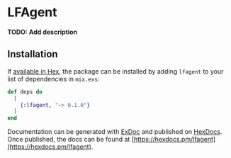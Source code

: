 # LFAgent

**TODO: Add description**

## Installation

If [available in Hex](https://hex.pm/docs/publish), the package can be installed
by adding `lfagent` to your list of dependencies in `mix.exs`:

```elixir
def deps do
  [
    {:lfagent, "~> 0.1.0"}
  ]
end
```

Documentation can be generated with [ExDoc](https://github.com/elixir-lang/ex_doc)
and published on [HexDocs](https://hexdocs.pm). Once published, the docs can
be found at [https://hexdocs.pm/lfagent](https://hexdocs.pm/lfagent).

